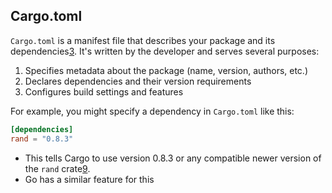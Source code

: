 ## Cargo.toml

`Cargo.toml` is a manifest file that describes your package and its dependencies[3](https://doc.rust-lang.org/cargo/guide/cargo-toml-vs-cargo-lock.html). It's written by the developer and serves several purposes:

1. Specifies metadata about the package (name, version, authors, etc.)
2. Declares dependencies and their version requirements
3. Configures build settings and features

For example, you might specify a dependency in `Cargo.toml` like this:

```toml
[dependencies]
rand = "0.8.3"
```

- This tells Cargo to use version 0.8.3 or any compatible newer version of the `rand` crate[9](https://internals.rust-lang.org/t/version-control-confusion-in-cargo-lock-and-cargo-toml/17033).
- Go has a similar feature for this



